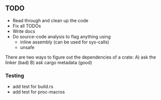 
## TODO
- Read through and clean up the code
- Fix all TODOs
- Write docs
- Do source-code analysis to flag anything using
  - inline assembly (can be used for sys-calls)
  - unsafe


There are two ways to figure out the dependencies of a crate:
A) ask the linker (bad)
B) ask cargo metadata (good)


### Testing
- add test for build.rs
- add test for proc-macros
